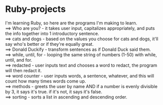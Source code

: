 # Ruby-projects
I'm learning Ruby, so here are the programs I'm making to learn.<br>
  ==> Who are you? - it takes user input, capitalizes appropriately, and puts the info together into 1 introductory sentence.<br>
  ==> cats and dogs - based on the values you choose for cats and dogs, it'll say who's better or if they're equally great.<br>
  ==> Donald Duckify - transform sentences as if Donald Duck said them.<br>
  ==> while, until, for - looping the same string of numbers (1-50) with while, until, and for.<Br>
  ==> redacted - user inputs text and chooses a word to redact, the program will then redact it.<br>
  ==> word counter - user inputs words, a sentence, whatever, and this will count how many times words come up.<br>
  ==> methods - greets the user by name AND if a number is evenly divisible by 3, it says it's true. if it's not, it says it's false.<br>
  ==> sorting - sorts a list in ascending and descending order.
